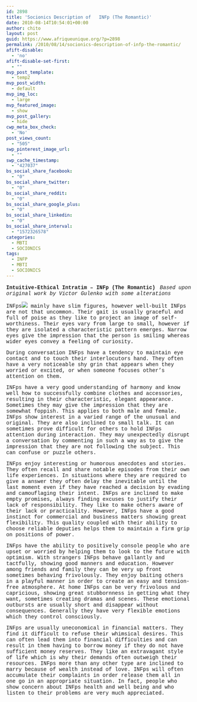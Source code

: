 ```yaml
---
id: 2898
title: 'Socionics Description of   INFp (The Romantic)'
date: 2010-08-14T10:54:01+00:00
author: chito
layout: post
guid: https://www.afriqueunique.org/?p=2898
permalink: /2010/08/14/socionics-description-of-infp-the-romantic/
afift-disable:
  - 'no'
afift-disable-set-first:
  - ""
mvp_post_template:
  - temp2
mvp_post_width:
  - default
mvp_img_loc:
  - large
mvp_featured_image:
  - show
mvp_post_gallery:
  - hide
cwp_meta_box_check:
  - 'No'
post_views_count:
  - "505"
swp_pinterest_image_url:
  - ""
swp_cache_timestamp:
  - "427037"
bs_social_share_facebook:
  - "0"
bs_social_share_twitter:
  - "0"
bs_social_share_reddit:
  - "0"
bs_social_share_google_plus:
  - "0"
bs_social_share_linkedin:
  - "0"
bs_social_share_interval:
  - "1572326578"
categories:
  - MBTI
  - SOCIONICS
tags:
  - INFP
  - MBTI
  - SOCIONICS
---
```

<span style="font-family: 'courier new', courier, monospace;"><b>Intuitive-Ethical Intratim &#8211; INFp (The Romantic)</b>&nbsp;</span> <span style="font-family: 'courier new', courier, monospace;"><i>Based upon original work by Victor Gulenko with some alterations</i>&nbsp;</span>

<span style="font-family: 'courier new', courier, monospace;">INFps<img src="http://www.socionics.com/prof/common/graph/q-mark.gif" border="0" />&nbsp;mainly have slim figures, however well-built INFps are not that uncommon. Their gait is usually graceful and full of poise as they like to project an image of self-worthiness. Their eyes vary from large to small, however if they are isolated a characteristic pattern emerges. Narrow eyes give the impression that the person is smiling whereas wider eyes convey a feeling of curiosity.&nbsp;</span>

<span style="font-family: 'courier new', courier, monospace;">During conversation INFps have a tendency to maintain eye contact and to touch their interlocutors hand. They often have a very noticeable shy grin that appears when they worried or excited, or when someone focuses other&#8217;s attention on them.&nbsp;</span>

<span style="font-family: 'courier new', courier, monospace;">INFps have a very good understanding of harmony and know well how to successfully combine clothes and accessories, resulting in their characteristic, elegant appearance. Sometimes they may give the impression that they are somewhat foppish. This applies to both male and female. INFps show interest in a varied range of the unusual and original. They are also inclined to small talk. It can sometimes prove difficult for others to hold INFps attention during interaction. They may unexpectedly disrupt a conversation by commenting in such a way as to give the impression that they are not following the subject. This can confuse or puzzle others.</span>

<span style="font-family: 'courier new', courier, monospace;">INFps enjoy interesting or humorous anecdotes and stories. They often recall and share notable episodes from their own life experiences. In situations where they are required to give a answer they often delay the inevitable until the last moment even if they have reached a decision by evading and camouflaging their intent. INFps are inclined to make empty promises, always finding excuses to justify their lack of responsibility. They like to make others aware of their lack or practicality. However, INFps have a good instinct for commercial and business matters showing great flexibility. This quality coupled with their ability to choose reliable deputies helps them to maintain a firm grip on positions of power.&nbsp;</span>

<span style="font-family: 'courier new', courier, monospace;">INFps have the ability to positively console people who are upset or worried by helping them to look to the future with optimism. With strangers INFps behave gallantly and tactfully, showing good manners and education. However among friends and family they can be very up front sometimes behaving frivolously. They enjoy baiting others in a playful manner in order to create an easy and tension-free atmosphere. At home INFps can be very frivolous and capricious, showing great stubbornness in getting what they want, sometimes creating dramas and scenes. These emotional outbursts are usually short and disappear without consequences. Generally they have very flexible emotions which they control consciously.&nbsp;</span>

<span style="font-family: 'courier new', courier, monospace;">INFps are usually uneconomical in financial matters. They find it difficult to refuse their whimsical desires. This can often lead them into financial difficulties and can result in them having to borrow money if they do not have sufficient money reserves. They like an extravagant style of life which is why their demands often outweigh their resources. INFps more than any other type are inclined to marry because of wealth instead of love. INFps will often accumulate their complaints in order release them all in one go in an appropriate situation. In fact, people who show concern about INFps health and well being and who listen to their problems are very much appreciated.&nbsp;</span>